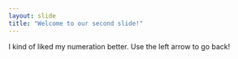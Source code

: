 ```yaml
---
layout: slide
title: "Welcome to our second slide!"
---
```

I kind of liked my numeration better.
Use the left arrow to go back!
